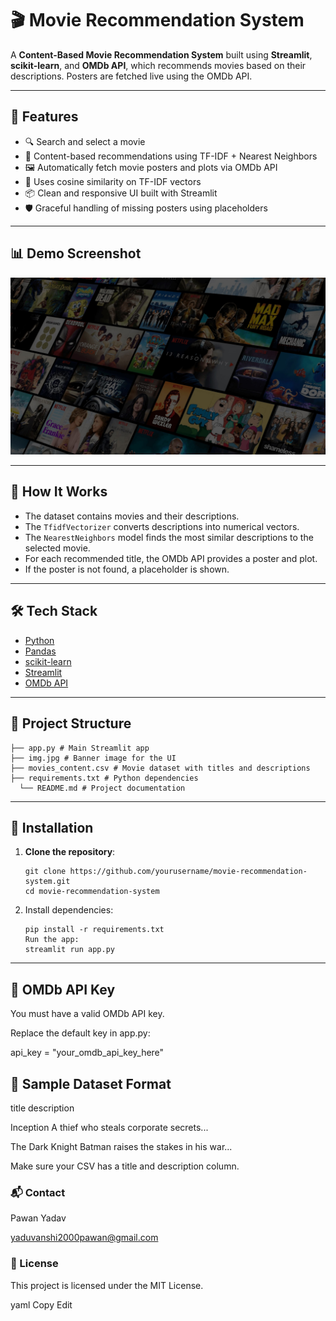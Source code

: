 # 🎬 Movie Recommendation System

A **Content-Based Movie Recommendation System** built using **Streamlit**, **scikit-learn**, and **OMDb API**, which recommends movies based on their descriptions. Posters are fetched live using the OMDb API.

---

## 🚀 Features

- 🔍 Search and select a movie
- 🎯 Content-based recommendations using TF-IDF + Nearest Neighbors
- 🖼 Automatically fetch movie posters and plots via OMDb API
- 🧠 Uses cosine similarity on TF-IDF vectors
- 📦 Clean and responsive UI built with Streamlit
- 🛡 Graceful handling of missing posters using placeholders

---

## 📊 Demo Screenshot

![App Screenshot](img.jpg)

---

## 🧠 How It Works

- The dataset contains movies and their descriptions.
- The `TfidfVectorizer` converts descriptions into numerical vectors.
- The `NearestNeighbors` model finds the most similar descriptions to the selected movie.
- For each recommended title, the OMDb API provides a poster and plot.
- If the poster is not found, a placeholder is shown.

---

## 🛠 Tech Stack

- [Python](https://www.python.org/)
- [Pandas](https://pandas.pydata.org/)
- [scikit-learn](https://scikit-learn.org/)
- [Streamlit](https://streamlit.io/)
- [OMDb API](https://www.omdbapi.com/)

---

## 📁 Project Structure

    ├── app.py # Main Streamlit app
    ├── img.jpg # Banner image for the UI
    ├── movies_content.csv # Movie dataset with titles and descriptions
    ├── requirements.txt # Python dependencies
      └── README.md # Project documentation
---

## 🔧 Installation

1. **Clone the repository**:

       git clone https://github.com/yourusername/movie-recommendation-system.git
       cd movie-recommendation-system
2. Install dependencies:

       pip install -r requirements.txt
       Run the app:
       streamlit run app.py
---

## 🔑 OMDb API Key
You must have a valid OMDb API key.

Replace the default key in app.py:

api_key = "your_omdb_api_key_here"

## 📌 Sample Dataset Format

title	description

Inception	A thief who steals corporate secrets...

The Dark Knight	Batman raises the stakes in his war...

Make sure your CSV has a title and description column.

### 📬 Contact

Pawan Yadav

yaduvanshi2000pawan@gmail.com

### 📄 License

This project is licensed under the MIT License.

yaml
Copy
Edit
